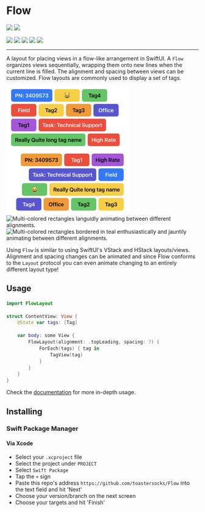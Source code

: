 # Flow

[![](https://img.shields.io/endpoint?url=https%3A%2F%2Fswiftpackageindex.com%2Fapi%2Fpackages%2Ftoastersocks%2FFlow%2Fbadge%3Ftype%3Dswift-versions)](https://swiftpackageindex.com/toastersocks/Flow)
[![](https://img.shields.io/endpoint?url=https%3A%2F%2Fswiftpackageindex.com%2Fapi%2Fpackages%2Ftoastersocks%2FFlow%2Fbadge%3Ftype%3Dplatforms)](https://swiftpackageindex.com/toastersocks/Flow)

![](https://img.shields.io/badge/iOS-16+-blue)
![](https://img.shields.io/badge/macOS-13+-blue)
![](https://img.shields.io/badge/visionOS-17+-blue)
![](https://img.shields.io/badge/tvOS-16+-blue)
![](https://img.shields.io/badge/watchOS-9+-blue)

---

A layout for placing views in a flow-like arrangement in SwiftUI. A `Flow` organizes views sequentially, wrapping them onto new lines when the current line is filled. The alignment and spacing between views can be customized. Flow layouts are commonly used to display a set of tags.

![Left-aligned tags.](images/flow-tags-1.png)
![Right-aligned tags.](images/flow-tags-2.png)
![Multi-colored rectangles languidly animating between different alignments.](images/flow-vid-1.apng)
![Multi-colored rectangles bordered in teal enthusiastically and jauntily animating between different alignments.](images/flow-vid-2.apng)

Using `Flow` is similar to using SwiftUI's VStack and HStack layouts/views.
Alignment and spacing changes can be animated and since Flow conforms to the `Layout` protocol you can even animate changing to an entirely different layout type!

## Usage

```swift
import FlowLayout

struct ContentView: View {
    @State var tags: [Tag]

    var body: some View {
        FlowLayout(alignment: .topLeading, spacing: 7) {
            ForEach(tags) { tag in
                TagView(tag)
            }
        }
    }
}
```

Check the [documentation](https://swiftpackageindex.com/toastersocks/Flow/documentation/flow) for more in-depth usage.

## Installing

### Swift Package Manager

#### Via Xcode

- Select your `.xcproject` file
- Select the project under `PROJECT`
- Select `Swift Package`
- Tap the `+` sign
- Paste this repo's address `https://github.com/toastersocks/Flow` into the text field and hit 'Next'
- Choose your version/branch on the next screen
- Choose your targets and hit 'Finish'
